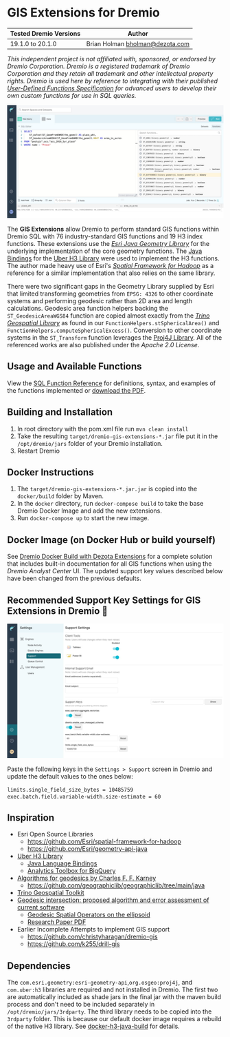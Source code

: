 # GIS Extensions for Dremio

| Tested Dremio Versions | Author                            |
|------------------------|-----------------------------------|
| 19.1.0 to 20.1.0       | Brian Holman <bholman@dezota.com> |

*This independent project is not affiliated with, sponsored, or endorsed by Dremio Corporation. Dremio is a registered trademark of Dremio Corporation and they retain all trademark and other intellectual property rights.  Dremio is used here by reference to integrating with their published [User-Defined Functions Specification](https://www.dremio.com/hub-additional/) for advanced users to develop their own custom functions for use in SQL queries.*

![DAC with GIS extensions](./docs/dremio_dac_with_gis.jpg)

The **GIS Extensions** allow Dremio to perform standard GIS functions within Dremio SQL with 76 industry-standard GIS functions and 19 H3 index functions. These extensions use the [*Esri Java Geometry Library*](https://github.com/Esri/geometry-api-java/wiki/) for the underlying implementation of the core geometry functions.  The [Java Bindings](https://github.com/uber/h3-java.git) for the [Uber H3 Library](https://h3geo.org/) were used to implement the H3 functions. The author made heavy use of Esri's [*Spatial Framework for Hadoop*](https://github.com/Esri/spatial-framework-for-hadoop) as a reference for a similar implementation that also relies on the same library.

There were two significant gaps in the Geometry Library supplied by Esri that limited transforming geometries from `EPSG: 4326` to other coordinate systems and performing geodesic rather than 2D area and length calculations. Geodesic area function helpers backing the `ST_GeodesicAreaWGS84` function are copied almost exactly from the [*Trino Geospatial Library*](https://github.com/trinodb/trino/tree/master/plugin/trino-geospatial) as found in our `FunctionHelpers.stSphericalArea()` and `FunctionHelpers.computeSphericalExcess()`. Conversion to other coordinate systems in the `ST_Transform` function leverages the [Proj4J Library](https://trac.osgeo.org/proj4j/). All of the referenced works are also published under the *Apache 2.0 License*.

## Usage and Available Functions

View the [SQL Function Reference](./docs/sqlFunctions.md) for definitions, syntax, and examples of the functions implemented or [download the PDF](./docs/DremioGISExtFuncRef.pdf).

## Building and Installation

1. In root directory with the pom.xml file run `mvn clean install`
2. Take the resulting `target/dremio-gis-extensions-*.jar` file put it in the `/opt/dremio/jars` folder of your Dremio
   installation.
3. Restart Dremio

## Docker Instructions

1. The `target/dremio-gis-extensions-*.jar.jar` is copied into the `docker/build` folder by Maven.
2. In the `docker` directory, run `docker-compose build` to take the base Dremio Docker Image and add the new
   extensions.
3. Run `docker-compose up` to start the new image.

## Docker Image (on Docker Hub or build yourself)
See [Dremio Docker Build with Dezota Extensions](https://github.com/Dezota/dremio-docker-with-extensions) for a complete solution that includes built-in documentation for all GIS functions when using the *Dremio Analyst Center* UI.  The updated support key values described below have been changed from the previous defaults. 

## Recommended Support Key Settings for GIS Extensions in Dremio 🤫

![Dremio Support Settings for GIS](./docs/dremio_support_settings.jpg)

Paste the following keys in the `Settings > Support` screen in Dremio and update the default values to the ones below:
```
limits.single_field_size_bytes = 10485759
exec.batch.field.variable-width.size-estimate = 60
```

## Inspiration

* Esri Open Source Libraries
  * https://github.com/Esri/spatial-framework-for-hadoop
  * https://github.com/Esri/geometry-api-java
* [Uber H3 Library](https://h3geo.org/)
  * [Java Language Bindings](https://github.com/uber/h3-java)
  * [Analytics Toolbox for BigQuery](https://github.com/CartoDB/analytics-toolbox-core/tree/master/modules/h3/bigquery)
* [Algorithms for geodesics by Charles F. F. Karney](https://arxiv.org/pdf/1109.4448.pdf)
  * https://github.com/geographiclib/geographiclib/tree/main/java
* [Trino Geospatial Toolkit](https://github.com/trinodb/trino/tree/master/plugin/trino-geospatial)
* [Geodesic intersection: proposed algorithm and error assessment of current software](https://cartosig.webs.upv.es/2021/07/27/geodesic-intersection-proposed-algorithm-and-error-assessment-of-current-software/)
  * [Geodesic Spatial Operators on the ellipsoid](https://github.com/jomarlla/geodesicSpatialOperators)
  * [Research Paper PDF](https://www.mdpi.com/2076-3417/11/11/5129/pdf)
* Earlier Incomplete Attempts to implement GIS support
  * https://github.com/christyharagan/dremio-gis
  * https://github.com/k255/drill-gis

## Dependencies

The ```com.esri.geometry:esri-geometry-api```,```org.osgeo:proj4j```, and ```com.uber:h3``` libraries are required and not installed in
Dremio. The first two are automatically included as shade jars in the final jar with the maven build process and don't need to be
included separately in `/opt/dremio/jars/3rdparty`.  The third library needs to be copied into the `3rdparty` folder.  This is because our
default docker image requires a rebuild of the native H3 library.  See [docker-h3-java-build](./docker-h3-java-build/README.me) for details.



